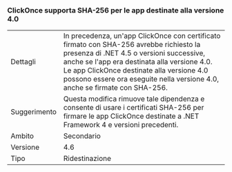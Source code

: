 ### <a name="clickonce-supports-sha-256-on-40-targeted-apps"></a>ClickOnce supporta SHA-256 per le app destinate alla versione 4.0

|   |   |
|---|---|
|Dettagli|In precedenza, un'app ClickOnce con certificato firmato con SHA-256 avrebbe richiesto la presenza di .NET 4.5 o versioni successive, anche se l'app era destinata alla versione 4.0. Le app ClickOnce destinate alla versione 4.0 possono essere ora eseguite nella versione 4.0, anche se firmate con SHA-256.|
|Suggerimento|Questa modifica rimuove tale dipendenza e consente di usare i certificati SHA-256 per firmare le app ClickOnce destinate a .NET Framework 4 e versioni precedenti.|
|Ambito|Secondario|
|Versione|4.6|
|Tipo|Ridestinazione|

